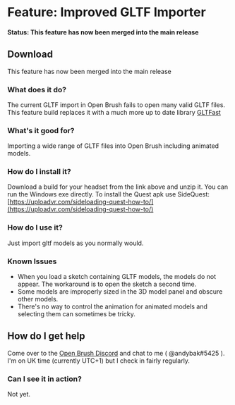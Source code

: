 # Feature: Improved GLTF Importer

#### Status: This feature has now been merged into the main release

## Download

This feature has now been merged into the main release

### What does it do?

The current GLTF import in Open Brush fails to open many valid GLTF files. This feature build replaces it with a much more up to date library [GLTFast](https://github.com/atteneder/glTFast)

### What's it good for?

Importing a wide range of GLTF files into Open Brush including animated models.

### How do I install it?

Download a build for your headset from the link above and unzip it. You can run the Windows exe directly. To install the Quest apk use SideQuest: [https://uploadvr.com/sideloading-quest-how-to/](https://uploadvr.com/sideloading-quest-how-to/)

### How do I use it?

Just import gltf models as you normally would.

### Known Issues

* When you load a sketch containing GLTF models, the models do not appear. The workaround is to open the sketch a second time.
* Some models are improperly sized in the 3D model panel and obscure other models.
* There's no way to control the animation for animated models and selecting them can sometimes be tricky.

## How do I get help

Come over to the [Open Brush Discord](https://discord.openbrush.app) and chat to me ( @andybak#5425 ). I'm on UK time (currently UTC+1) but I check in fairly regularly.

### Can I see it in action?

Not yet.
